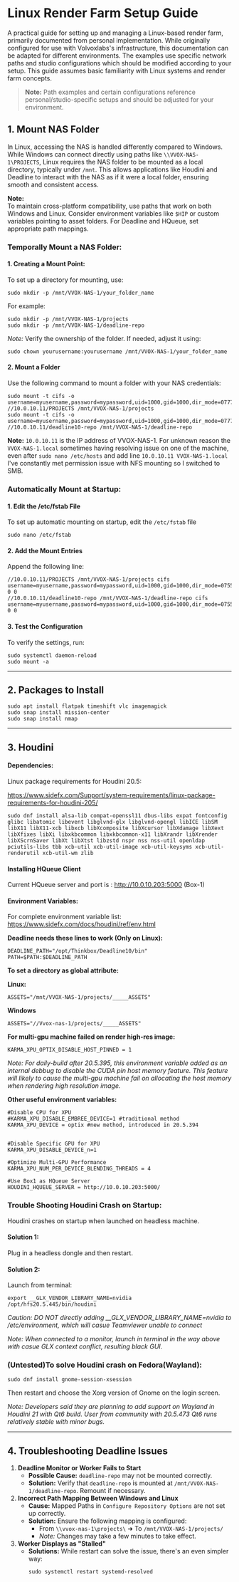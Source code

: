 # Linux Render Farm Setup Guide

A practical guide for setting up and managing a Linux-based render farm, primarily documented from personal implementation. While originally configured for use with Volvoxlabs's infrastructure, this documentation can be adapted for different environments. The examples use specific network paths and studio configurations which should be modified according to your setup. This guide assumes basic familiarity with Linux systems and render farm concepts.

> **Note:** Path examples and certain configurations reference personal/studio-specific setups and should be adjusted for your environment.


## 1. Mount NAS Folder

In Linux, accessing the NAS is handled differently compared to Windows. While Windows can connect directly using paths like `\\VVOX-NAS-1\PROJECTS`, Linux requires the NAS folder to be mounted as a local directory, typically under `/mnt`. This allows applications like Houdini and Deadline to interact with the NAS as if it were a local folder, ensuring smooth and consistent access.

**Note:**  
To maintain cross-platform compatibility, use paths that work on both Windows and Linux. Consider environment variables like `$HIP` or custom variables pointing to asset folders. For Deadline and HQueue, set appropriate path mappings.

### Temporally Mount a NAS Folder:
#### 1. Creating a Mount Point:
To set up a directory for mounting, use:
```
sudo mkdir -p /mnt/VVOX-NAS-1/your_folder_name
```
For example:
```
sudo mkdir -p /mnt/VVOX-NAS-1/projects
sudo mkdir -p /mnt/VVOX-NAS-1/deadline-repo
```
_Note:_ Verify the ownership of the folder. If needed, adjust it using:
```
sudo chown yourusername:yourusername /mnt/VVOX-NAS-1/your_folder_name
```
#### 2. Mount a Folder 
Use the following command to mount a folder with your NAS credentials:
```
sudo mount -t cifs -o username=myusername,password=mypassword,uid=1000,gid=1000,dir_mode=0777,file_mode=0777,vers=3.0 //10.0.10.11/PROJECTS /mnt/VVOX-NAS-1/projects
sudo mount -t cifs -o username=myusername,password=mypassword,uid=1000,gid=1000,dir_mode=0777,file_mode=0777,vers=3.0 //10.0.10.11/deadline10-repo /mnt/VVOX-NAS-1/deadline-repo
``` 
**Note:**
`10.0.10.11` is the IP address of VVOX-NAS-1. For unknown reason the `VVOX-NAS-1.local` sometimes having resolving issue on one of the machine, even after `sudo nano /etc/hosts` and add line `10.0.10.11 VVOX-NAS-1.local`
I've constantly met permission issue with NFS mounting so I switched to SMB.

### Automatically Mount at Startup:   
#### 1. Edit the /etc/fstab File
To set up automatic mounting on startup, edit the `/etc/fstab` file
```
sudo nano /etc/fstab
```
#### 2.  Add the Mount Entries
Append the following line:
```
//10.0.10.11/PROJECTS /mnt/VVOX-NAS-1/projects cifs username=myusername,password=mypassword,uid=1000,gid=1000,dir_mode=0755,file_mode=0755 0 0
//10.0.10.11/deadline10-repo /mnt/VVOX-NAS-1/deadline-repo cifs username=myusername,password=mypassword,uid=1000,gid=1000,dir_mode=0755,file_mode=0755 0 0
```
#### 3. Test the Configuration
To verify the settings, run:
```
sudo systemctl daemon-reload
sudo mount -a
```


---

## 2. Packages to Install

```
sudo apt install flatpak timeshift vlc imagemagick
sudo snap install mission-center
sudo snap install nmap
```

---

## 3. Houdini
#### Dependencies:
Linux package requirements for Houdini 20.5:

https://www.sidefx.com/Support/system-requirements/linux-package-requirements-for-houdini-205/

```
sudo dnf install alsa-lib compat-openssl11 dbus-libs expat fontconfig glibc libatomic libevent libglvnd-glx libglvnd-opengl libICE libSM libX11 libX11-xcb libxcb libXcomposite libXcursor libXdamage libXext libXfixes libXi libxkbcommon libxkbcommon-x11 libXrandr libXrender libXScrnSaver libXt libXtst libzstd nspr nss nss-util openldap pciutils-libs tbb xcb-util xcb-util-image xcb-util-keysyms xcb-util-renderutil xcb-util-wm zlib 
```
#### Installing HQueue Client
Current HQueue server and port is : http://10.0.10.203:5000 (Box-1) 
#### Environment Variables:
For complete environment variable list: https://www.sidefx.com/docs/houdini/ref/env.html

**Deadline needs these lines to work (Only on Linux):**
```
DEADLINE_PATH="/opt/Thinkbox/Deadline10/bin"
PATH=$PATH:$DEADLINE_PATH
```
**To set a directory as global attribute:**

**Linux:**
```
ASSETS="/mnt/VVOX-NAS-1/projects/_____ASSETS"
```
**Windows**
```
ASSETS="//Vvox-nas-1/projects/_____ASSETS"
```



**For multi-gpu machine failed on render high-res image:**
```
KARMA_XPU_OPTIX_DISABLE_HOST_PINNED = 1
```

*Note: For daily-build after 20.5.395, this environment variable added as an internal debbug to disable the CUDA pin host memory feature. This feature will likely to cause the multi-gpu machine fail on allocating the host memory when rendering high resolution image.* 

**Other useful environment variables:**
```
#Disable CPU for XPU
#KARMA_XPU_DISABLE_EMBREE_DEVICE=1 #traditional method
KARMA_XPU_DEVICE = optix #new method, introduced in 20.5.394


#Disable Specific GPU for XPU 
KARMA_XPU_DISABLE_DEVICE_n=1

#Optimize Multi-GPU Performance
KARMA_XPU_NUM_PER_DEVICE_BLENDING_THREADS = 4

#Use Box1 as HQueue Server
HOUDINI_HQUEUE_SERVER = http://10.0.10.203:5000/
```

### Trouble Shooting Houdini Crash on Startup:

Houdini crashes on startup when launched on headless machine.

#### Solution 1:

Plug in a headless dongle and then restart.

#### Solution 2:

Launch from terminal:

```
export __GLX_VENDOR_LIBRARY_NAME=nvidia
/opt/hfs20.5.445/bin/houdini
```
*Caution: DO NOT directly adding __GLX_VENDOR_LIBRARY_NAME=nvidia to /etc/environment, which will casue Teamviewer unable to connect*

*Note: When connected to a monitor, launch in terminal in the way above with casue GLX context conflict, resulting black GUI.*

### (Untested)To solve Houdini crash on Fedora(Wayland):

```
sudo dnf install gnome-session-xsession
```
Then restart and choose the Xorg version of Gnome on the login screen.

*Note: Developers said they are planning to add support on Wayland in Houdini 21 with Qt6 build. User from community with 20.5.473 Qt6 runs relatively stable with minor bugs.* 


---

## 4. Troubleshooting Deadline Issues

1. **Deadline Monitor or Worker Fails to Start**
    - **Possible Cause:** `deadline-repo` may not be mounted correctly.
    - **Solution:** Verify that `deadline-repo` is mounted at `/mnt/VVOX-NAS-1/deadline-repo`. Remount if necessary.
2. **Incorrect Path Mapping Between Windows and Linux**
    - **Cause:** Mapped Paths in `Configure Repository Options` are not set up correctly.
    - **Solution:** Ensure the following mapping is configured:
        - From `\\vvox-nas-1\projects\` ➜ To `/mnt/VVOX-NAS-1/projects/`
        - _Note:_ Changes may take a few minutes to take effect.
3. **Worker Displays as "Stalled"**
    - **Solutions:** While restart can solve the issue, there's an even simpler way:
        ```
        sudo systemctl restart systemd-resolved
        ```
        
